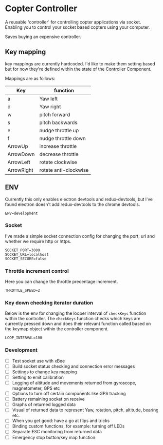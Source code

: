 Copter Controller 
===

A reusable 'controller' for controlling copter applications via socket. Enabling you to control your socket based copters using your computer.

Saves buying an expensive controller.

## Key mapping

key mappings are currently hardcoded. I'd like to make them setting based but for now they're defined within the state of the Controller Component.

Mappings are as follows:

Key | function
--- | ---
a | Yaw left
d | Yaw right
w | pitch forward
s | pitch backwards
e | nudge throttle up
f | nudge throttle down
ArrowUp | increase throttle
ArrowDown | decrease throttle
ArrowLeft | rotate clockwise
ArrowRight | rotate anti-clockwise

## ENV 
Currently this only enables electron devtools and redux-devtools, but I've found electron doesn't add redux-devtools to the chrome devtools.
```
ENV=development
```
### Socket
I've made a simple socket connection config for changing the port, url and whether we require http or https.
```
SOCKET_PORT=3000
SOCKET_URL=localhost
SOCKET_SECURE=false
```

### Throttle increment control
Here you can change the throttle precentage increment.
```
THROTTLE_SPEED=2
```

### Key down checking iterator duration
Below is the env for changing the looper interval of `checkKeys` function within the controller. The `checkKeys` function checks which keys are currently pressed down and does their relevant function called based on the keymap object within the controller component.  
```
LOOP_INTERVAL=100
```

### Development 

- [ ] Test socket use with xBee
- [ ] Build socket status checking and connection error messages
- [ ] Settings to change key mapping
- [ ] Setting to emit calibration 
- [ ] Logging of altitude and movements returned from gyroscope, magnetometer, GPS etc
- [ ] Options to turn off certain components like GPS tracking
- [ ] Battery remaining socket on receive 
- [ ] Graphs of returned logged data
- [ ] Visual of returned data to represent Yaw, rotation, pitch, altitude, bearing etc.
- [ ] When you get good: have a go at flips and tricks 
- [ ] Binding custom functions, for example: turning off LEDs 
- [ ] Separate ESC monitoring from returned data
- [ ] Emergency stop button/key map function 